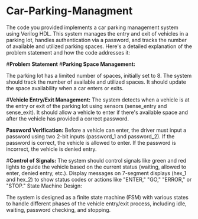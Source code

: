 # Car-Parking-Managment

The code you provided implements a car parking management system using Verilog HDL. This system manages the entry and exit of vehicles in a parking lot, handles authentication via a password, and tracks the number of available and utilized parking spaces. Here's a detailed explanation of the problem statement and how the code addresses it:

#**Problem Statement**
#**Parking Space Management:**

The parking lot has a limited number of spaces, initially set to 8.
The system should track the number of available and utilized spaces.
It should update the space availability when a car enters or exits.

#**Vehicle Entry/Exit Management:**
The system detects when a vehicle is at the entry or exit of the parking lot using sensors (sense_entry and sense_exit).
It should allow a vehicle to enter if there's available space and after the vehicle has provided a correct password.

**Password Verification:**
Before a vehicle can enter, the driver must input a password using two 2-bit inputs (password_1 and password_2).
If the password is correct, the vehicle is allowed to enter.
If the password is incorrect, the vehicle is denied entry.

#**Control of Signals:**
The system should control signals like green and red lights to guide the vehicle based on the current status (waiting, allowed to enter, denied entry, etc.).
Display messages on 7-segment displays (hex_1 and hex_2) to show status codes or actions like "ENTER," "GO," "ERROR," or "STOP."
State Machine Design:

The system is designed as a finite state machine (FSM) with various states to handle different phases of the vehicle entry/exit process, including idle, waiting, password checking, and stopping.
